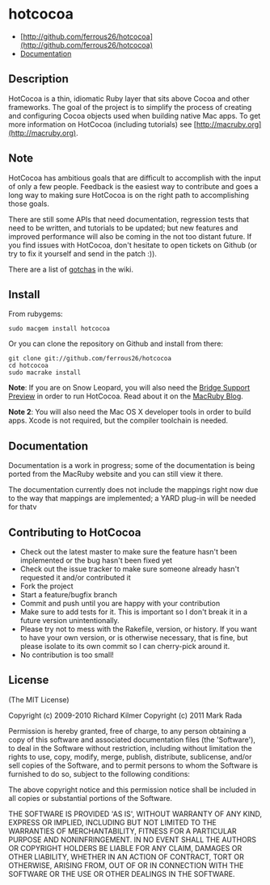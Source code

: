 # hotcocoa

* [http://github.com/ferrous26/hotcocoa](http://github.com/ferrous26/hotcocoa)
* [Documentation](http://rdoc.info/github/ferrous26/hotcocoa/master/frames)

## Description

HotCocoa is a thin, idiomatic Ruby layer that sits above Cocoa and
other frameworks. The goal of the project is to simplify the process of creating
and configuring Cocoa objects used when building native Mac apps. To get more
information on HotCocoa (including tutorials) see
[http://macruby.org](http://macruby.org).

## Note

HotCocoa has ambitious goals that are difficult to accomplish with the input of
only a few people. Feedback is the easiest way to contribute and goes a long way
to making sure HotCocoa is on the right path to accomplishing those goals.

There are still some APIs that need documentation, regression tests that need to
be written, and tutorials to be updated; but new features and improved performance
will also be coming in the not too distant future. If you find issues with
HotCocoa, don't hesitate to open tickets on Github (or try to fix it yourself and
send in the patch :)).

There are a list of
[gotchas](https://github.com/ferrous26/hotcocoa/wiki/Gotchas) in the
wiki.

## Install

From rubygems:

    sudo macgem install hotcocoa

Or you can clone the repository on Github and install from there:

    git clone git://github.com/ferrous26/hotcocoa
    cd hotcocoa
    sudo macrake install

__Note__: If you are on Snow Leopard, you will also need the
[Bridge Support Preview](http://www.macruby.org/files/BridgeSupport%20Preview%203.zip)
in order to run HotCocoa. Read about it on the
[MacRuby Blog](http://www.macruby.org/blog/2010/10/08/bridgesupport-preview.html).

__Note 2__: You will also need the Mac OS X developer tools in order
to build apps. Xcode is not required, but the compiler toolchain is
needed.

## Documentation

Documentation is a work in progress; some of the documentation is
being ported from the MacRuby website and you can still view it there.

The documentation currently does not include the mappings right now due to the
way that mappings are implemented; a YARD plug-in will be needed for thatv

## Contributing to HotCocoa

* Check out the latest master to make sure the feature hasn't been implemented or the bug hasn't been fixed yet
* Check out the issue tracker to make sure someone already hasn't requested it and/or contributed it
* Fork the project
* Start a feature/bugfix branch
* Commit and push until you are happy with your contribution
* Make sure to add tests for it. This is important so I don't break it in a future version unintentionally.
* Please try not to mess with the Rakefile, version, or history. If you want to have your own version, or is otherwise necessary, that is fine, but please isolate to its own commit so I can cherry-pick around it.
* No contribution is too small!

## License

(The MIT License)

Copyright (c) 2009-2010 Richard Kilmer
Copyright (c) 2011 Mark Rada

Permission is hereby granted, free of charge, to any person obtaining
a copy of this software and associated documentation files (the
'Software'), to deal in the Software without restriction, including
without limitation the rights to use, copy, modify, merge, publish,
distribute, sublicense, and/or sell copies of the Software, and to
permit persons to whom the Software is furnished to do so, subject to
the following conditions:

The above copyright notice and this permission notice shall be
included in all copies or substantial portions of the Software.

THE SOFTWARE IS PROVIDED 'AS IS', WITHOUT WARRANTY OF ANY KIND,
EXPRESS OR IMPLIED, INCLUDING BUT NOT LIMITED TO THE WARRANTIES OF
MERCHANTABILITY, FITNESS FOR A PARTICULAR PURPOSE AND NONINFRINGEMENT.
IN NO EVENT SHALL THE AUTHORS OR COPYRIGHT HOLDERS BE LIABLE FOR ANY
CLAIM, DAMAGES OR OTHER LIABILITY, WHETHER IN AN ACTION OF CONTRACT,
TORT OR OTHERWISE, ARISING FROM, OUT OF OR IN CONNECTION WITH THE
SOFTWARE OR THE USE OR OTHER DEALINGS IN THE SOFTWARE.
